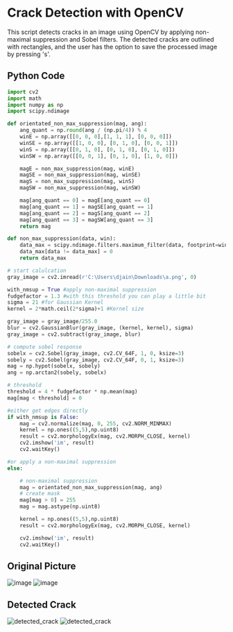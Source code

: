 # Crack Detection with OpenCV

This script detects cracks in an image using OpenCV by applying non-maximal suppression and Sobel filters. The detected cracks are outlined with rectangles, and the user has the option to save the processed image by pressing 's'.

## Python Code

```python
import cv2
import math
import numpy as np
import scipy.ndimage

def orientated_non_max_suppression(mag, ang):
    ang_quant = np.round(ang / (np.pi/4)) % 4
    winE = np.array([[0, 0, 0],[1, 1, 1], [0, 0, 0]])
    winSE = np.array([[1, 0, 0], [0, 1, 0], [0, 0, 1]])
    winS = np.array([[0, 1, 0], [0, 1, 0], [0, 1, 0]])
    winSW = np.array([[0, 0, 1], [0, 1, 0], [1, 0, 0]])

    magE = non_max_suppression(mag, winE)
    magSE = non_max_suppression(mag, winSE)
    magS = non_max_suppression(mag, winS)
    magSW = non_max_suppression(mag, winSW)

    mag[ang_quant == 0] = magE[ang_quant == 0]
    mag[ang_quant == 1] = magSE[ang_quant == 1]
    mag[ang_quant == 2] = magS[ang_quant == 2]
    mag[ang_quant == 3] = magSW[ang_quant == 3]
    return mag

def non_max_suppression(data, win):
    data_max = scipy.ndimage.filters.maximum_filter(data, footprint=win, mode='constant')
    data_max[data != data_max] = 0
    return data_max

# start calulcation
gray_image = cv2.imread(r'C:\Users\djain\Downloads\a.png', 0)

with_nmsup = True #apply non-maximal suppression
fudgefactor = 1.3 #with this threshold you can play a little bit
sigma = 21 #for Gaussian Kernel
kernel = 2*math.ceil(2*sigma)+1 #Kernel size

gray_image = gray_image/255.0
blur = cv2.GaussianBlur(gray_image, (kernel, kernel), sigma)
gray_image = cv2.subtract(gray_image, blur)

# compute sobel response
sobelx = cv2.Sobel(gray_image, cv2.CV_64F, 1, 0, ksize=3)
sobely = cv2.Sobel(gray_image, cv2.CV_64F, 0, 1, ksize=3)
mag = np.hypot(sobelx, sobely)
ang = np.arctan2(sobely, sobelx)

# threshold
threshold = 4 * fudgefactor * np.mean(mag)
mag[mag < threshold] = 0

#either get edges directly
if with_nmsup is False:
    mag = cv2.normalize(mag, 0, 255, cv2.NORM_MINMAX)
    kernel = np.ones((5,5),np.uint8)
    result = cv2.morphologyEx(mag, cv2.MORPH_CLOSE, kernel)
    cv2.imshow('im', result)
    cv2.waitKey()

#or apply a non-maximal suppression
else:

    # non-maximal suppression
    mag = orientated_non_max_suppression(mag, ang)
    # create mask
    mag[mag > 0] = 255
    mag = mag.astype(np.uint8)

    kernel = np.ones((5,5),np.uint8)
    result = cv2.morphologyEx(mag, cv2.MORPH_CLOSE, kernel)

    cv2.imshow('im', result)
    cv2.waitKey()
```

## Original Picture
![image](https://github.com/user-attachments/assets/0bef8b6d-0459-42e4-aa27-55f1d4110ed6)
![image](https://github.com/user-attachments/assets/f100ff69-e87a-45a4-895d-8367abfe50af)



## Detected Crack 
![detected_crack](https://github.com/user-attachments/assets/5b5797af-8c40-4dd9-818f-82a13c35a495)
![detected_crack](https://github.com/user-attachments/assets/f5a88555-26d4-42bb-b4c6-70f41cf3804f)
